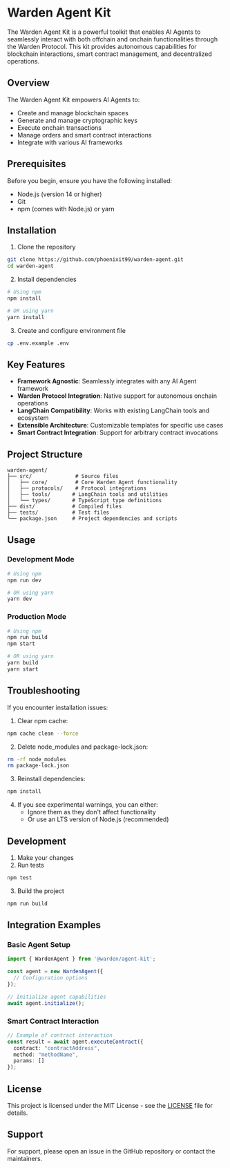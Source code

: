 # Warden Agent Kit

The Warden Agent Kit is a powerful toolkit that enables AI Agents to seamlessly interact with both offchain and onchain functionalities through the Warden Protocol. This kit provides autonomous capabilities for blockchain interactions, smart contract management, and decentralized operations.

## Overview

The Warden Agent Kit empowers AI Agents to:
- Create and manage blockchain spaces
- Generate and manage cryptographic keys
- Execute onchain transactions
- Manage orders and smart contract interactions
- Integrate with various AI frameworks

## Prerequisites

Before you begin, ensure you have the following installed:
- Node.js (version 14 or higher)
- Git
- npm (comes with Node.js) or yarn

## Installation

1. Clone the repository
```bash
git clone https://github.com/phoenixit99/warden-agent.git
cd warden-agent
```

2. Install dependencies
```bash
# Using npm
npm install

# OR using yarn
yarn install
```

3. Create and configure environment file
```bash
cp .env.example .env
```

## Key Features

- **Framework Agnostic**: Seamlessly integrates with any AI Agent framework
- **Warden Protocol Integration**: Native support for autonomous onchain operations
- **LangChain Compatibility**: Works with existing LangChain tools and ecosystem
- **Extensible Architecture**: Customizable templates for specific use cases
- **Smart Contract Integration**: Support for arbitrary contract invocations

## Project Structure

```
warden-agent/
├── src/              # Source files
│   ├── core/         # Core Warden Agent functionality
│   ├── protocols/    # Protocol integrations
│   ├── tools/       # LangChain tools and utilities
│   └── types/       # TypeScript type definitions
├── dist/            # Compiled files
├── tests/           # Test files
└── package.json     # Project dependencies and scripts
```

## Usage

### Development Mode
```bash
# Using npm
npm run dev

# OR using yarn
yarn dev
```

### Production Mode
```bash
# Using npm
npm run build
npm start

# OR using yarn
yarn build
yarn start
```

## Troubleshooting

If you encounter installation issues:

1. Clear npm cache:
```bash
npm cache clean --force
```

2. Delete node_modules and package-lock.json:
```bash
rm -rf node_modules
rm package-lock.json
```

3. Reinstall dependencies:
```bash
npm install
```

4. If you see experimental warnings, you can either:
   - Ignore them as they don't affect functionality
   - Or use an LTS version of Node.js (recommended)

## Development

1. Make your changes
2. Run tests
```bash
npm test
```

3. Build the project
```bash
npm run build
```

## Integration Examples

### Basic Agent Setup
```typescript
import { WardenAgent } from '@warden/agent-kit';

const agent = new WardenAgent({
  // Configuration options
});

// Initialize agent capabilities
await agent.initialize();
```

### Smart Contract Interaction
```typescript
// Example of contract interaction
const result = await agent.executeContract({
  contract: "contractAddress",
  method: "methodName",
  params: []
});
```

## License

This project is licensed under the MIT License - see the [LICENSE](LICENSE) file for details.

## Support

For support, please open an issue in the GitHub repository or contact the maintainers.
